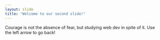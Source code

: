 ```yaml
---
layout: slide
title: "Welcome to our second slide!"
---
```

Courage is not the absence of fear, but studying web dev in spite of it.
Use the left arrow to go back!

